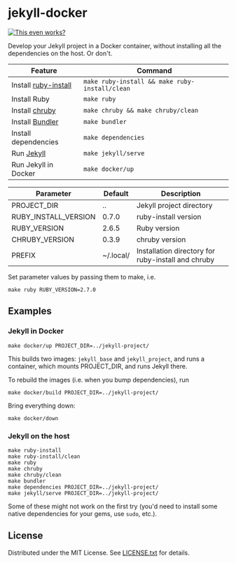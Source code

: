 jekyll-docker
=============

[![This even works?](https://github.com/egor-tensin/jekyll-docker/actions/workflows/test.yml/badge.svg)](https://github.com/egor-tensin/jekyll-docker/actions/workflows/test.yml)

Develop your Jekyll project in a Docker container, without installing all the
dependencies on the host.
Or don't.

| Feature                | Command
| ---------------------- | ----------------------------------------------
| Install [ruby-install] | `make ruby-install && make ruby-install/clean`
| Install Ruby           | `make ruby`
| Install [chruby]       | `make chruby && make chruby/clean`
| Install [Bundler]      | `make bundler`
| Install dependencies   | `make dependencies`
| Run [Jekyll]           | `make jekyll/serve`
| Run Jekyll in Docker | `make docker/up`

[ruby-install]: https://github.com/postmodern/ruby-install
[chruby]: https://github.com/postmodern/chruby
[Bundler]: https://bundler.io/
[Jekyll]: https://jekyllrb.com/

| Parameter            | Default   | Description
| -------------------- | --------- | --------------------------------------------------
| PROJECT_DIR          | ..        | Jekyll project directory
| RUBY_INSTALL_VERSION | 0.7.0     | ruby-install version
| RUBY_VERSION         | 2.6.5     | Ruby version
| CHRUBY_VERSION       | 0.3.9     | chruby version
| PREFIX               | ~/.local/ | Installation directory for ruby-install and chruby

Set parameter values by passing them to make, i.e.

    make ruby RUBY_VERSION=2.7.0

Examples
--------

### Jekyll in Docker

    make docker/up PROJECT_DIR=../jekyll-project/

This builds two images: `jekyll_base` and `jekyll_project`, and runs a
container, which mounts PROJECT_DIR, and runs Jekyll there.

To rebuild the images (i.e. when you bump dependencies), run

    make docker/build PROJECT_DIR=../jekyll-project/

Bring everything down:

    make docker/down

### Jekyll on the host

    make ruby-install
    make ruby-install/clean
    make ruby
    make chruby
    make chruby/clean
    make bundler
    make dependencies PROJECT_DIR=../jekyll-project/
    make jekyll/serve PROJECT_DIR=../jekyll-project/

Some of these might not work on the first try (you'd need to install some
native dependencies for your gems, use `sudo`, etc.).

License
-------

Distributed under the MIT License.
See [LICENSE.txt] for details.

[LICENSE.txt]: LICENSE.txt
